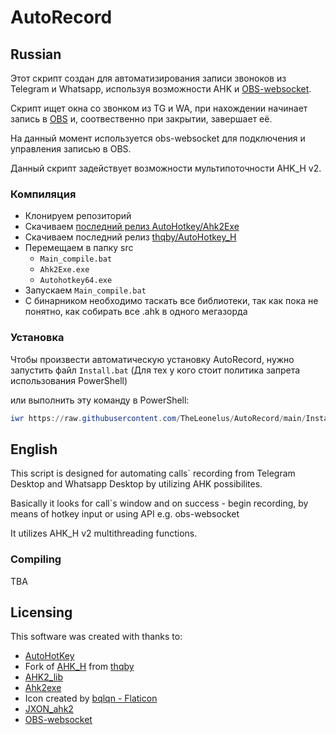 # AutoRecord

## Russian

Этот скрипт создан для автоматизирования записи звоноков из Telegram и Whatsapp, используя возможности AHK и [OBS-websocket](https://github.com/obsproject/obs-websocket/).

Скрипт ищет окна со звонком из TG и WA, при нахождении начинает запись в [OBS](https://github.com/obsproject/obs-studio/) и, соотвественно при закрытии, завершает её. 

На данный момент используется obs-websocket для подключения и управления записью в OBS.

Данный скрипт задействует возможности мультипоточности AHK_H v2.

### Компиляция

- Клонируем репозиторий
- Скачиваем [последний релиз AutoHotkey/Ahk2Exe](https://github.com/AutoHotkey/Ahk2Exe/releases/latest/)
- Скачиваем последний релиз [thqby/AutoHotkey_H](https://github.com/thqby/AutoHotkey_H/)
- Перемещаем в папку src
  - `Main_compile.bat`
  - `Ahk2Exe.exe`
  - `Autohotkey64.exe`
- Запускаем `Main_compile.bat`
- С бинарником необходимо таскать все библиотеки, так как пока не понятно, как собирать все .ahk в одного мегазорда
### Установка

Чтобы произвести автоматическую установку AutoRecord, нужно запустить файл `Install.bat` (Для тех у кого стоит политика запрета использования PowerShell)

или выполнить эту команду в PowerShell:

```powershell
iwr https://raw.githubusercontent.com/TheLeonelus/AutoRecord/main/Install.ps1 | iex
```
## English

This script is designed for automating calls` recording from Telegram Desktop and Whatsapp Desktop by utilizing AHK possibilites.

Basically it looks for call`s window and on success - begin recording, by means of hotkey input or using API e.g. obs-websocket

It utilizes AHK_H v2 multithreading functions.

### Compiling

TBA

## Licensing

This software was created with thanks to:

- [AutoHotKey](https://github.com/AutoHotkey/AutoHotkey/tree/alpha)
- Fork of [AHK_H](https://github.com/thqby/AutoHotkey_H/) from [thqby](https://github.com/thqby)
- [AHK2_lib](https://github.com/thqby/ahk2_lib)
- [Ahk2exe](https://github.com/AutoHotkey/Ahk2Exe)
- Icon created by [bqlqn - Flaticon](https://www.flaticon.com/free-icon/radio-waves_1340130)
- [JXON_ahk2](https://github.com/TheArkive/JXON_ahk2)
- [OBS-websocket](https://github.com/obsproject/obs-websocket/)

